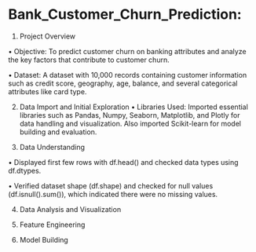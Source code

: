 # Bank_Customer_Churn_Prediction:

1. Project Overview

• Objective: To predict customer churn on banking attributes and analyze the key factors 
that contribute to customer churn.

• Dataset: A dataset with 10,000 records containing customer information such as credit 
score, geography, age, balance, and several categorical attributes like card type.

2. Data Import and Initial Exploration
• Libraries Used: Imported essential libraries such as Pandas, Numpy, Seaborn, Matplotlib, and Plotly
for data handling and visualization. Also imported Scikit-learn for model building and evaluation.

3. Data Understanding
   
• Displayed first few rows with df.head() and checked data types using df.dtypes.

• Verified dataset shape (df.shape) and checked for null values (df.isnull().sum()), 
which indicated there were no missing values.

4. Data Analysis and Visualization

5. Feature Engineering

6. Model Building

   
